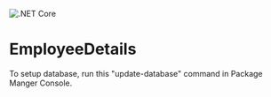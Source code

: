 ![.NET Core](https://github.com/saikushalp/EmployeeDetails/workflows/.NET%20Core/badge.svg)
# EmployeeDetails

To setup database, run this "update-database" command in Package Manger Console. 
